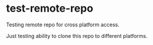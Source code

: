 # test-remote-repo
Testing remote repo for cross platform access.

Just testing ability to clone this repo to different platforms.
